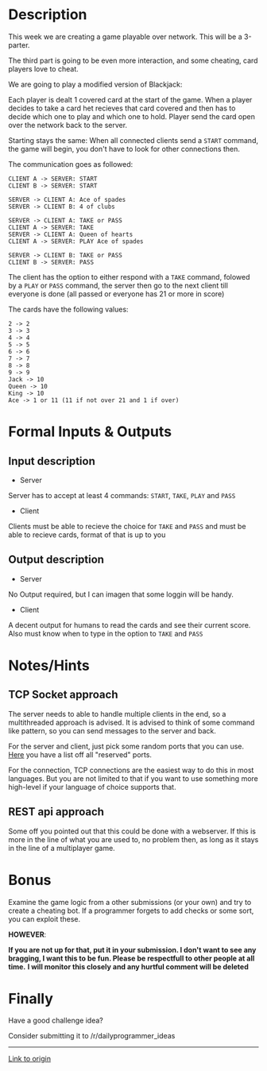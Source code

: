 # Description

This week we are creating a game playable over network. This will be a 3-parter.

The third part is going to be even more interaction, and some cheating, card players love to cheat.

We are going to play a modified version of Blackjack:

Each player is dealt 1 covered card at the start of the game.
When a player decides to take a card het recieves that card covered and then has to decide which one to play and which one to hold.
Player send the card open over the network back to the server.

Starting stays the same:
When all connected clients send a `START` command, the game will begin, you don't have to look for other connections then.

The communication goes as followed:

    CLIENT A -> SERVER: START
    CLIENT B -> SERVER: START

    SERVER -> CLIENT A: Ace of spades
    SERVER -> CLIENT B: 4 of clubs

    SERVER -> CLIENT A: TAKE or PASS
    CLIENT A -> SERVER: TAKE
    SERVER -> CLIENT A: Queen of hearts
    CLIENT A -> SERVER: PLAY Ace of spades
    
    SERVER -> CLIENT B: TAKE or PASS
    CLIENT B -> SERVER: PASS
    
The client has the option to either respond with a `TAKE` command, folowed by a `PLAY` or `PASS` command, the server then go to the next client till everyone is done (all passed or everyone has 21 or more in score)

The cards have the following values:

    2 -> 2
    3 -> 3
    4 -> 4
    5 -> 5
    6 -> 6
    7 -> 7
    8 -> 8
    9 -> 9
    Jack -> 10
    Queen -> 10
    King -> 10
    Ace -> 1 or 11 (11 if not over 21 and 1 if over)

# Formal Inputs & Outputs

## Input description

 - Server
 
Server has to accept at least 4 commands: `START`, `TAKE`, `PLAY` and `PASS`

 - Client
 
 Clients must be able to recieve the choice for `TAKE` and `PASS` and must be able to recieve cards, format of that is up to you

## Output description

 - Server
 
 No Output required, but I can imagen that some loggin will be handy.
 
  - Client
  
  A decent output for humans to read the cards and see their current score.
  Also must know when to type in the option to `TAKE` and `PASS`
 
# Notes/Hints

## TCP Socket approach

The server needs to able to handle multiple clients in the end, so a multithreaded approach is advised.
It is advised to think of some command like pattern, so you can send messages to the server and back.

For the server and client, just pick some random ports that you can use. [Here](https://en.wikipedia.org/wiki/List_of_TCP_and_UDP_port_numbers) you have a list off all "reserved" ports.

For the connection, TCP connections are the easiest way to do this in most languages. But you are not limited to that if you want to use something more high-level if your language of choice supports that.

## REST api approach

Some off you pointed out that this could be done with a webserver. If this is more in the line of what you are used to, no problem then, as long as it stays in the line of a multiplayer game.

# Bonus

Examine the game logic from a other submissions (or your own) and try to create a cheating bot.
If a programmer forgets to add checks or some sort, you can exploit these. 

**HOWEVER**:

**If you are not up for that, put it in your submission. I don't want to see any bragging, I want this to be fun. Please be respectfull to other people at all time.** 
**I will monitor this closely and any hurtful comment will be deleted**

# Finally

Have a good challenge idea?

Consider submitting it to /r/dailyprogrammer_ideas

---

[Link to origin](https://www.reddit.com/r/dailyprogrammer/4lavv6)
